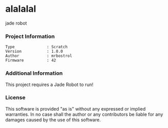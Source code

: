 alalalal
================

jade robot

### Project Information
```
Type              : Scratch
Version           : 1.0.0
Author            : mrbostrol
Firmware          : 42
```

### Additional Information
This project requires a Jade Robot to run!

### License
This software is provided "as is" without any expressed or implied warranties.  In no case shall the author or any contributors be liable for any damages caused by the use of this software.

